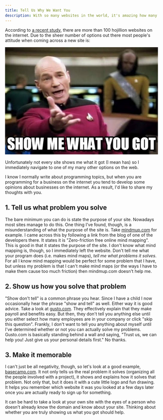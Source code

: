 ```yaml
---
title: Tell Us Why We Want You
description: With so many websites in the world, it's amazing how many don't sell you on why you should use them. Peter reminds us of why it's important and how to do it.
---
```


According to [a recent study](http://fakestudies.com), there are more than 100 hojillion websites on the internet. Due to the sheer number of options out there most people's attitude when coming across a new site is:

![Show me what you got](/images/show-me-what-you-got.jpg)

Unfortunately not every site shows me what it got (I mean has) so I immediately navigate to one of my many other options on the web.

I know I normally write about programming topics, but when you are programming for a business on the internet you tend to develop some opinions about businesses on the internet. As a result, I'd like to share my thoughts with you.

<h2 class="lead">1. Tell us what problem you solve</h2>

The bare minimum you can do is state the purpose of your site. Nowadays most sites manage to do this. One thing I've found, though, is a misunderstanding of what the purpose of the site is. Take [mindmup.com](https://www.mindmup.com/#m:new) for example. I came across this by following a link from the blog of one of the developers there. It states it is "Zero-friction free online mind mapping". This is good in that it states the purpose of the site. I don't know what mind mapping is, though, so I immediately left the website. Don't tell me what your program does (i.e. makes mind maps), *tell me what problems it solves*. For all I know mind mapping would be perfect for some problem that I have, but unless my problem is that I can't make mind maps (or the ways I have to make them cause too much friction) then mindmup.com doesn't help me.

<h2 class="lead">2. Show us how you solve that problem</h2>

"Show don't tell" is a common phrase you hear. Since I have a child I now occasionally hear the phrase "show and tell" as well. Either way it is good advice. Take a look at [gusto.com](https://gusto.com/invite/welcome). They effectively explain that they make payroll and benefits easy. But then, they don't tell you anything else until you either select how many employees are in your company or click "skip this question". Frankly, I don't want to tell you anything about myself until I've determined whether or not you can actually solve my problems. Gusto.com is basically standing behind a wall and saying, "Trust us, we can help you! Just give us your personal details first." No thanks.

<h2 class="lead">3. Make it memorable</h2>

I can't just be all negativity, though, so let's look at a good example, [basecamp.com](https://basecamp.com/). It not only tells us the real problem it solves (organizing all the people involved with a project), it shows and explains how it solves that problem. Not only that, but it does it with a cute little logo and fun drawing. It helps you remember which website it was you looked at a few days later once you are actually ready to sign up for something.

It can be hard to take a look at your own site with the eyes of a person who doesn't already know the domain and know about your site. Thinking about whether you are truly showing us what you got should help.
